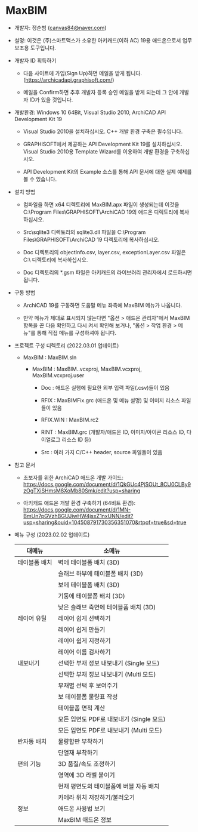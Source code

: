 # MaxBIM
* 개발자: 정순범 (canvas84@naver.com)

* 설명: 이것은 (주)스마트맥스가 소유한 아키캐드(이하 AC) 19용 애드온으로서 업무 보조용 도구입니다.

* 개발자 ID 획득하기

  - 다음 사이트에 가입(Sign Up)하면 메일을 받게 됩니다. (https://archicadapi.graphisoft.com/)
  
  - 메일을 Confirm하면 추후 개발자 등록 승인 메일을 받게 되는데 그 안에 개발자 ID가 있을 것입니다.

* 개발환경: Windows 10 64Bit, Visual Studio 2010, ArchiCAD API Development Kit 19

  - Visual Studio 2010을 설치하십시오. C++ 개발 환경 구축은 필수입니다.
  
  - GRAPHISOFT에서 제공하는 API Development Kit 19를 설치하십시오. Visual Studio 2010용 Template Wizard를 이용하여 개발 환경을 구축하십시오.
  
  - API Development Kit의 Example 소스를 통해 API 문서에 대한 실제 예제를 볼 수 있습니다.

* 설치 방법

  - 컴파일을 하면 x64 디렉토리에 MaxBIM.apx 파일이 생성되는데 이것을 C:\Program Files\GRAPHISOFT\ArchiCAD 19의 애드온 디렉토리에 복사하십시오.
  
  - Src\sqlite3 디렉토리의 sqlite3.dll 파일을 C:\Program Files\GRAPHISOFT\ArchiCAD 19 디렉토리에 복사하십시오.

  - Doc 디렉토리의 objectInfo.csv, layer.csv, exceptionLayer.csv 파일은 C:\ 디렉토리에 복사하십시오.
  
  - Doc 디렉토리의 *.gsm 파일은 아키캐드의 라이브러리 관리자에서 로드하시면 됩니다.

* 구동 방법

  - ArchiCAD 19를 구동하면 도움말 메뉴 좌측에 MaxBIM 메뉴가 나옵니다.

  - 만약 메뉴가 제대로 표시되지 않는다면 "옵션 > 애드온 관리자"에서 MaxBIM 항목을 끈 다음 확인하고 다시 켜서 확인해 보거나, "옵션 > 작업 환경 > 메뉴"를 통해 직접 메뉴를 구성하셔야 됩니다.

* 프로젝트 구성 디렉토리 (2022.03.01 업데이트)

  - MaxBIM : MaxBIM.sln

    - MaxBIM : MaxBIM..vcxproj, MaxBIM.vcxproj, MaxBIM.vcxproj.user

      - Doc : 애드온 실행에 필요한 외부 입력 파일(.csv)들이 있음

      - RFIX : MaxBIMFix.grc (애드온 및 메뉴 설명) 및 이미지 리소스 파일들이 있음

      - RFIX.WIN : MaxBIM.rc2

      - RINT : MaxBIM.grc (개발자/애드온 ID, 이미지/아이콘 리소스 ID, 다이얼로그 리소스 ID 등)

      - Src : 여러 가지 C/C++ header, source 파일들이 있음
      
* 참고 문서

  - 초보자를 위한 ArchiCAD 애드온 개발 가이드: https://docs.google.com/document/d/1QkGUc4PjSOUt_8CU0CLBy9zOgTXiSHmsM8XoMb80Smk/edit?usp=sharing
  
  - 아키캐드 애드온 개발 환경 구축하기 (64비트 환경): https://docs.google.com/document/d/1MN-BmUn7pGVzhBGUJiwHW4jsxZ1nxUNN/edit?usp=sharing&ouid=104508791730356351070&rtpof=true&sd=true

* 메뉴 구성 (2023.02.02 업데이트)

  | 대메뉴 | 소메뉴 |
  | -- | -- |
  | 테이블폼 배치  | 벽에 테이블폼 배치 (3D) |
  |               | 슬래브 하부에 테이블폼 배치 (3D) |
  |               | 보에 테이블폼 배치 (3D) |
  |               | 기둥에 테이블폼 배치 (3D) |
  |               | 낮은 슬래브 측면에 테이블폼 배치 (3D) |
  | 레이어 유틸 | 레이어 쉽게 선택하기 |
  |             | 레이어 쉽게 만들기 |
  |             | 레이어 쉽게 지정하기 |
  |             | 레이어 이름 검사하기 |
  | 내보내기 | 선택한 부재 정보 내보내기 (Single 모드) |
  |         | 선택한 부재 정보 내보내기 (Multi 모드) |
  |         | 부재별 선택 후 보여주기 |
  |         | 보 테이블폼 물량표 작성 |
  |         | 테이블폼 면적 계산 |
  |         | 모든 입면도 PDF로 내보내기 (Single 모드) |
  |         | 모든 입면도 PDF로 내보내기 (Multi 모드) |
  | 반자동 배치 | 물량합판 부착하기 |
  |             | 단열재 부착하기 |
  | 편의 기능 | 3D 품질/속도 조정하기 |
  |           | 영역에 3D 라벨 붙이기 |
  |           | 현재 평면도의 테이블폼에 버블 자동 배치 | 
  |           | 카메라 위치 저장하기/불러오기 | 
  | 정보 | 애드온 사용법 보기 |
  |       | MaxBIM 애드온 정보 |
